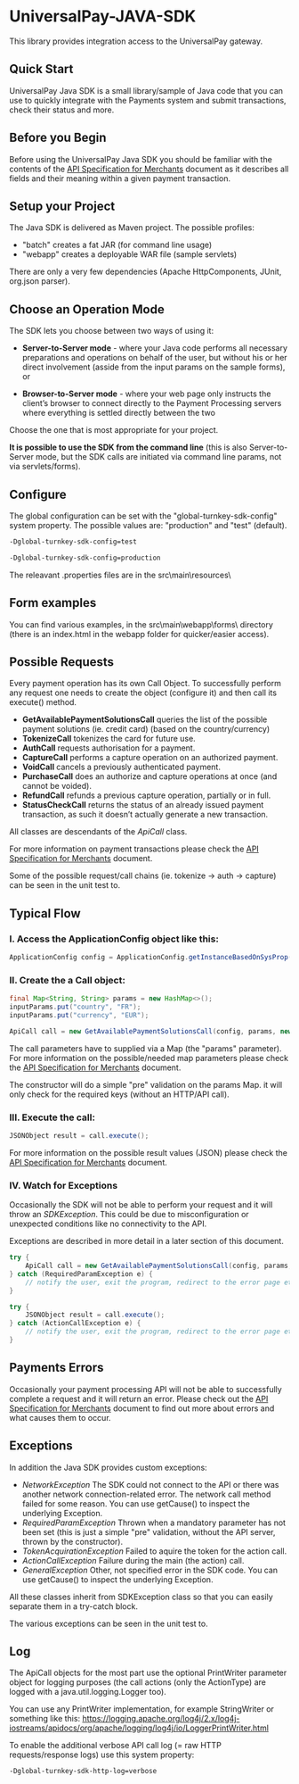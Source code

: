 # UniversalPay-JAVA-SDK
This  library provides integration access to the UniversalPay gateway.

## Quick Start

UniversalPay Java SDK is a small library/sample of Java code that you can use to quickly integrate with the Payments system and submit transactions, check their status and more.

## Before you Begin

Before using the UniversalPay Java SDK you should be familiar with the contents of the [API Specification for Merchants](docs/API-Specification.pdf) document as it describes all fields and their meaning within a given payment transaction.

## Setup your Project

The Java SDK is delivered as Maven project. The possible profiles:
* "batch" creates a fat JAR (for command line usage)
* "webapp" creates a deployable WAR file (sample servlets)

There are only a very few dependencies (Apache HttpComponents, JUnit, org.json parser).

## Choose an Operation Mode

The SDK lets you choose between two ways of using it:

* __Server-to-Server mode__ - where your Java code performs all necessary preparations and operations on behalf of the user, but without his or her direct involvement (asside from the input params on the sample forms), or
 
* __Browser-to-Server mode__ - where your web page only instructs the client’s browser to connect directly to the Payment Processing servers where everything is settled directly between the two

Choose the one that is most appropriate for your project.

__It is possible to use the SDK from the command line__ (this is also Server-to-Server mode, but the SDK calls are initiated via command line params, not via servlets/forms).

## Configure

The global configuration can be set with the "global-turnkey-sdk-config" system property.
The possible values are: "production" and "test" (default).

```bash
-Dglobal-turnkey-sdk-config=test
``` 

```bash
-Dglobal-turnkey-sdk-config=production
```

The releavant .properties files are in the src\main\resources\

## Form examples

You can find various examples, in the src\main\webapp\forms\ directory (there is an index.html in the webapp folder for quicker/easier access).

## Possible Requests

Every payment operation has its own Call Object. To successfully perform any request one needs to create the object (configure it) and then call its execute() method.

* __GetAvailablePaymentSolutionsCall__ queries the list of the possible payment solutions (ie. credit card) (based on the country/currency)
* __TokenizeCall__ tokenizes the card for future use.
* __AuthCall__ requests authorisation for a payment.
* __CaptureCall__ performs a capture operation on an authorized payment.
* __VoidCall__ cancels a previously authenticated payment.
* __PurchaseCall__ does an authorize and capture operations at once (and cannot be voided).
* __RefundCall__ refunds a previous capture operation, partially or in full.
* __StatusCheckCall__ returns the status of an already issued payment transaction, as such it doesn’t actually generate a new transaction.

All classes are descendants of the _ApiCall_ class.

For more information on payment transactions please check the [API Specification for Merchants](docs/API-Specification.pdf) document.

Some of the possible request/call chains (ie. tokenize -> auth -> capture) can be seen in the unit test to.

## Typical Flow

### I. Access the ApplicationConfig object like this:
```java
ApplicationConfig config = ApplicationConfig.getInstanceBasedOnSysProp();
```
### II. Create the a Call object:

```java
final Map<String, String> params = new HashMap<>();
inputParams.put("country", "FR");
inputParams.put("currency", "EUR");

ApiCall call = new GetAvailablePaymentSolutionsCall(config, params, new PrintWriter(System.out, true));
```

The call parameters have to supplied via a Map (the "params" parameter). 
For more information on the possible/needed map parameters please check the [API Specification for Merchants](docs/API-Specification.pdf) document.

The constructor will do a simple "pre" validation on the params Map. it will only check for the required keys (without an HTTP/API call).

### III. Execute the call:
```java
JSONObject result = call.execute();
```
For more information on the possible result values (JSON) please check the [API Specification for Merchants](docs/API-Specification.pdf) document.

### IV. Watch for Exceptions

Occasionally the SDK will not be able to perform your request and it will throw an _SDKException_. This could be due to misconfiguration or unexpected conditions like no connectivity to the API. 

Exceptions are described in more detail in a later section of this document.

```java
try {
	ApiCall call = new GetAvailablePaymentSolutionsCall(config, params, new PrintWriter(System.out, true));
} catch (RequiredParamException e) {
	// notify the user, exit the program, redirect to the error page etc.
}
```

```java
try {
	JSONObject result = call.execute();
} catch (ActionCallException e) {
	// notify the user, exit the program, redirect to the error page etc.
}
```

## Payments Errors

Occasionally your payment processing API will not be able to successfully complete a request and it will return an error. Please check out the [API Specification for Merchants](docs/API-Specification.pdf) document to find out more about errors and what causes them to occur.

## Exceptions

In addition the Java SDK provides custom exceptions:

* _NetworkException_
	The SDK could not connect to the API or there was another network connection-related error. The network call method failed for some reason. You can use getCause() to inspect the underlying Exception.
* _RequiredParamException_
	Thrown when a mandatory parameter has not been set (this is just a simple "pre" validation, without the API server, thrown by the constructor).
* _TokenAcquirationException_
	Failed to aquire the token for the action call.
* _ActionCallException_
	Failure during the main (the action) call.  
* _GeneralException_
	Other, not specified error in the SDK code. You can use getCause() to inspect the underlying Exception.
    
All these classes inherit from SDKException class so that you can easily separate them in a try-catch block.

The various exceptions can be seen in the unit test to. 

## Log

The ApiCall objects for the most part use the optional PrintWriter parameter object for logging purposes (the call actions (only the ActionType) are logged with a java.util.logging.Logger too).

You can use any PrintWriter implementation, for example StringWriter or something like this: 
https://logging.apache.org/log4j/2.x/log4j-iostreams/apidocs/org/apache/logging/log4j/io/LoggerPrintWriter.html

To enable the additional verbose API call log (= raw HTTP requests/response logs) use this system property:

```bash
-Dglobal-turnkey-sdk-http-log=verbose
``` 